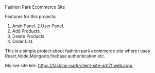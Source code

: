 Fashion Park Ecommerce Site
 
Features for this projects:
1. Amin Panel.
2.User Panel.
3. Add Products.
4. Delete Products.
5. Order List.
 
 This is a simple project about fashion park ecommerce site where i uses React,Node,Mongodb,firebase authentication etc.
 
 
 My live site link:  https://fashion-park-client-site-ad17f.web.app/
